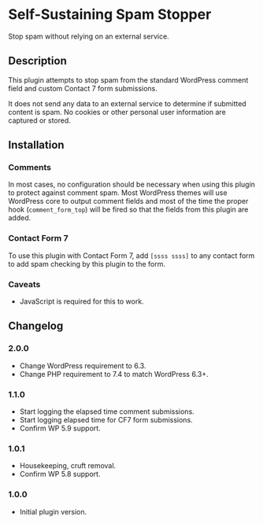 # Self-Sustaining Spam Stopper

Stop spam without relying on an external service.

## Description

This plugin attempts to stop spam from the standard WordPress comment field and custom Contact 7 form submissions.

It does not send any data to an external service to determine if submitted content is spam. No cookies or other personal user information are captured or stored.

## Installation

### Comments

In most cases, no configuration should be necessary when using this plugin to protect against comment spam. Most WordPress themes will use WordPress core to output comment fields and most of the time the proper hook (`comment_form_top`) will be fired so that the fields from this plugin are added.

### Contact Form 7

To use this plugin with Contact Form 7, add `[ssss ssss]` to any contact form to add spam checking by this plugin to the form.

### Caveats

* JavaScript is required for this to work.

## Changelog

### 2.0.0

* Change WordPress requirement to 6.3.
* Change PHP requirement to 7.4 to match WordPress 6.3+.

### 1.1.0

* Start logging the elapsed time comment submissions.
* Start logging elapsed time for CF7 form submissions.
* Confirm WP 5.9 support.

### 1.0.1

* Housekeeping, cruft removal.
* Confirm WP 5.8 support.

### 1.0.0

* Initial plugin version.
